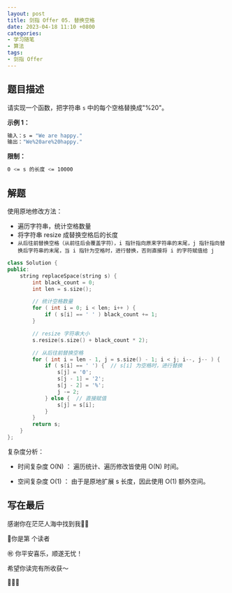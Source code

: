 ```yaml
---
layout: post
title: 剑指 Offer 05. 替换空格
date: 2023-04-18 11:10 +0800
categories:
- 学习随笔
- 算法
tags:
- 剑指 Offer
---
```




## 题目描述

请实现一个函数，把字符串 `s` 中的每个空格替换成"%20"。

 

**示例 1：**

```bash
输入：s = "We are happy."
输出："We%20are%20happy."
```

 

**限制：**

```bash
0 <= s 的长度 <= 10000
```

   

## 解题

使用原地修改方法：

- 遍历字符串，统计空格数量
- 将字符串 resize 成替换空格后的长度
- `从后往前替换空格（从前往后会覆盖字符），i 指针指向原来字符串的末尾，j 指针指向替换后字符串的末尾，当 i 指针为空格时，进行替换，否则直接将 i 的字符赋值给 j `



```c++
class Solution {
public:
    string replaceSpace(string s) {
        int black_count = 0;
        int len = s.size();

        // 统计空格数量
        for ( int i = 0; i < len; i++ ) {
            if ( s[i] == ' ' ) black_count += 1;
        }

        // resize 字符串大小
        s.resize(s.size() + black_count * 2);

        // 从后往前替换空格
        for ( int i = len - 1, j = s.size() - 1; i < j; i--, j-- ) {
            if ( s[i] == ' ') {  // s[i] 为空格时，进行替换
                s[j] = '0';
                s[j - 1] = '2';
                s[j - 2] = '%';
                j -= 2;
            } else {  // 直接赋值
                s[j] = s[i];
            }
        }
        return s;
    }
};
```



复杂度分析：

- 时间复杂度 O(N) ： 遍历统计、遍历修改皆使用 O(N) 时间。

- 空间复杂度 O(1) ： 由于是原地扩展 s 长度，因此使用 O(1) 额外空间。

   

## 写在最后

感谢你在茫茫人海中找到我🕵🏼

<script async src="//busuanzi.ibruce.info/busuanzi/2.3/busuanzi.pure.mini.js"></script>

<link rel="stylesheet" href="https://use.fontawesome.com/releases/v5.3.1/css/all.css" integrity="sha384-mzrmE5qonljUremFsqc01SB46JvROS7bZs3IO2EmfFsd15uHvIt+Y8vEf7N7fWAU" crossorigin="anonymous">

<span id="busuanzi_container_page_pv">🎉你是第 <span id="busuanzi_value_page_pv"><i class="fa fa-spinner fa-spin"></i>  </span> 个读者

㊗️ 你平安喜乐，顺遂无忧！

希望你读完有所收获～

🥂🥂🥂 
